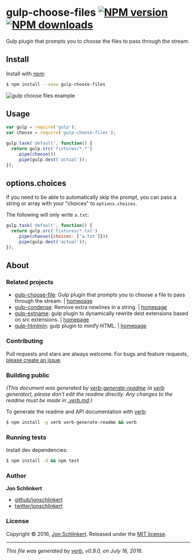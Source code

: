 # gulp-choose-files [![NPM version](https://img.shields.io/npm/v/gulp-choose-files.svg?style=flat)](https://www.npmjs.com/package/gulp-choose-files) [![NPM downloads](https://img.shields.io/npm/dm/gulp-choose-files.svg?style=flat)](https://npmjs.org/package/gulp-choose-files)

Gulp plugin that prompts you to choose the files to pass through the stream.

## Install

Install with [npm](https://www.npmjs.com/):

```sh
$ npm install --save gulp-choose-files
```

![gulp choose files example](example.gif)

## Usage

```js
var gulp = require('gulp');
var choose = require('gulp-choose-files');

gulp.task('default', function() {
  return gulp.src('fixtures/*.*')
    .pipe(choose())
    .pipe(gulp.dest('actual'));
});
```

## options.choices

If you need to be able to automatically skip the prompt, you can pass a string or array with your "choices" to `options.choices`.

The following will only write `a.txt`:

```js
gulp.task('default', function() {
  return gulp.src('fixtures/*.txt')
    .pipe(choose({choices: ['a.txt']}))
    .pipe(gulp.dest('actual'));
});
```

## About

### Related projects

* [gulp-choose-file](https://www.npmjs.com/package/gulp-choose-file): Gulp plugin that prompts you to choose a file to pass through the stream. | [homepage](https://github.com/pointnet/gulp-choose-file "Gulp plugin that prompts you to choose a file to pass through the stream.")
* [gulp-condense](https://www.npmjs.com/package/gulp-condense): Remove extra newlines in a string. | [homepage](https://github.com/jonschlinkert/gulp-condense "Remove extra newlines in a string.")
* [gulp-extname](https://www.npmjs.com/package/gulp-extname): gulp plugin to dynamically rewrite dest extensions based on src extensions. | [homepage](https://github.com/jonschlinkert/gulp-extname "gulp plugin to dynamically rewrite dest extensions based on src extensions.")
* [gulp-htmlmin](https://www.npmjs.com/package/gulp-htmlmin): gulp plugin to minify HTML. | [homepage](https://github.com/jonschlinkert/gulp-htmlmin#readme "gulp plugin to minify HTML.")

### Contributing

Pull requests and stars are always welcome. For bugs and feature requests, [please create an issue](../../issues/new).

### Building public

_(This document was generated by [verb-generate-readme](https://github.com/verbose/verb-generate-readme) (a [verb](https://github.com/verbose/verb) generator), please don't edit the readme directly. Any changes to the readme must be made in [.verb.md](.verb.md).)_

To generate the readme and API documentation with [verb](https://github.com/verbose/verb):

```sh
$ npm install -g verb verb-generate-readme && verb
```

### Running tests

Install dev dependencies:

```sh
$ npm install -d && npm test
```

### Author

**Jon Schlinkert**

* [github/jonschlinkert](https://github.com/jonschlinkert)
* [twitter/jonschlinkert](http://twitter.com/jonschlinkert)

### License

Copyright © 2016, [Jon Schlinkert](https://github.com/jonschlinkert).
Released under the [MIT license](https://github.com/generate/gulp-choose-files/blob/master/LICENSE).

***

_This file was generated by [verb](https://github.com/verbose/verb), v0.9.0, on July 16, 2016._
